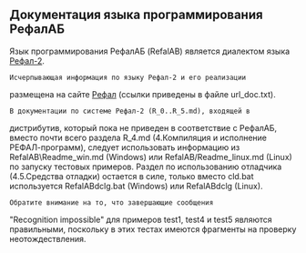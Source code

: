 
Документация языка программирования РефалАБ
------------------------------------------------

  Язык программирования РефалАБ (RefalAB) является
диалектом языка [Рефал-2](http://www.refal.net/~belous/refal2-r.htm).

    Исчерпывающая информация по языку Рефал-2 и его реализации
размещена на сайте [Рефал](http://www.refal.net) (ссылки приведены в
файле url_doc.txt).

    В документации по системе Рефал-2 (R_0..R_5.md), входящей в
дистрибутив, который пока не приведен в соответствие с РефалАБ,
вместо почти всего раздела R_4.md (4.Компиляция и исполнение РЕФАЛ-программ),
следует использовать информацию из RefalAB\Readme_win.md (Windows)
или RefalAB/Readme_linux.md (Linux) по запуску тестовых примеров.
Раздел по использованию отладчика (4.5.Средства отладки) остается в силе,
только вместо cld.bat используется
RefalABdclg.bat (Windows) или RefalABdclg (Linux).

    Обратите внимание на то, что завершающие сообщения 
"Recognition impossible" для примеров test1, test4 и test5 
являются правильными, поскольку в этих тестах имеются фрагменты
на проверку неотождествления.
